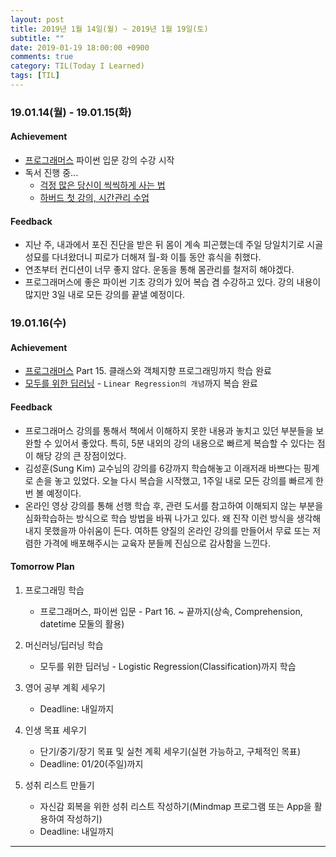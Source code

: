 ```yaml
---
layout: post
title: 2019년 1월 14일(월) ~ 2019년 1월 19일(토)
subtitle: ""
date: 2019-01-19 18:00:00 +0900
comments: true
category: TIL(Today I Learned)
tags: [TIL]
---
```

### 19.01.14(월) - 19.01.15(화)
#### Achievement
  - [프로그래머스](https://https://programmers.co.kr/) 파이썬 입문 강의 수강 시작
  - 독서 진행 중...
    - [걱정 많은 당신이 씩씩하게 사는 법](http://www.kyobobook.co.kr/product/detailViewKor.laf?ejkGb=KOR&mallGb=KOR&barcode=9788970656601&orderClick=LAG&Kc=)
    - [하버드 첫 강의, 시간관리 수업](http://www.kyobobook.co.kr/product/detailViewKor.laf?ejkGb=KOR&mallGb=KOR&barcode=9788972773207&orderClick=LEB&Kc=)

#### Feedback
  - 지난 주, 내과에서 포진 진단을 받은 뒤 몸이 계속 피곤했는데 주일 당일치기로 시골 성묘를 다녀왔더니 피로가 더해져 월-화 이틀 동안 휴식을 취했다.
  - 연초부터 컨디션이 너무 좋지 않다. 운동을 통해 몸관리를 철저히 해야겠다.
  - 프로그래머스에 좋은 파이썬 기초 강의가 있어 복습 겸 수강하고 있다. 강의 내용이 많지만 3일 내로 모든 강의를 끝낼 예정이다.

### 19.01.16(수)
#### Achievement
  - [프로그래머스](https://https://programmers.co.kr/) Part 15. 클래스와 객체지향 프로그래밍까지 학습 완료
  - [모두를 위한 딥러닝](https://www.edwith.org/others26/joinLectures/9829) - `Linear Regression의 개념`까지 복습 완료

#### Feedback
  - 프로그래머스 강의를 통해서 책에서 이해하지 못한 내용과 놓치고 있던 부분들을 보완할 수 있어서 좋았다. 특히, 5분 내외의 강의 내용으로 빠르게 복습할 수 있다는 점이 해당 강의 큰 장점이었다.
  - 김성훈(Sung Kim) 교수님의 강의를 6강까지 학습해놓고 이래저래 바쁘다는 핑계로 손을 놓고 있었다. 오늘 다시 복습을 시작했고, 1주일 내로 모든 강의를 빠르게 한 번 볼 예정이다.
  - 온라인 영상 강의를 통해 선행 학습 후, 관련 도서를 참고하여 이해되지 않는 부분을 심화학습하는 방식으로 학습 방법을 바꿔 나가고 있다. 왜 진작 이런 방식을 생각해 내지 못했을까 아쉬움이 든다. 여하튼 양질의 온라인 강의를 만들어서 무료 또는 저렴한 가격에 배포해주시는 교육자 분들께 진심으로 감사함을 느낀다.

#### Tomorrow Plan
  1. 프로그래밍 학습
      - 프로그래머스, 파이썬 입문 - Part 16. ~ 끝까지(상속, Comprehension, datetime 모둘의 활용)

  2. 머신러닝/딥러닝 학습
      - 모두를 위한 딥러닝 - Logistic Regression(Classification)까지 학습

  3. 영어 공부 계획 세우기
      - Deadline: 내일까지

  4. 인생 목표 세우기
      - 단기/중기/장기 목표 및 실천 계획 세우기(실현 가능하고, 구체적인 목표)
      - Deadline: 01/20(주일)까지

  5. 성취 리스트 만들기
      - 자신감 회복을 위한 성취 리스트 작성하기(Mindmap 프로그램 또는 App을 활용하여 작성하기)
      - Deadline: 내일까지

---
